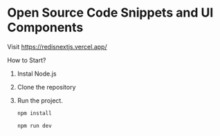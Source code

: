 # Open Source Code Snippets and UI Components

Visit https://redisnextjs.vercel.app/


How to Start?

1. Instal Node.js 

2. Clone the repository

3. Run the project.
    ```bash
    npm install

    npm run dev
    ```
